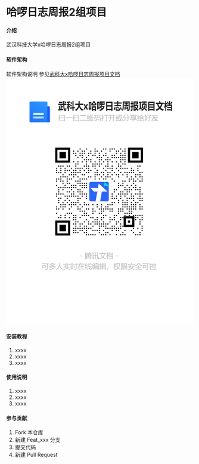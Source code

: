# 哈啰日志周报2组项目

#### 介绍
武汉科技大学x哈啰日志周报2组项目

#### 软件架构
软件架构说明
参见[武科大x哈啰日志周报项目文档](https://docs.qq.com/doc/DZk1aRk1hT2Z3b1VG)
![武科大x哈啰日志周报项目文档二维码](./docs/武科大x哈啰日志周报项目文档二维码.png)

#### 安装教程

1.  xxxx
2.  xxxx
3.  xxxx

#### 使用说明

1.  xxxx
2.  xxxx
3.  xxxx

#### 参与贡献

1.  Fork 本仓库
2.  新建 Feat_xxx 分支
3.  提交代码
4.  新建 Pull Request
